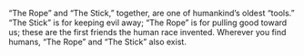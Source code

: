 “The Rope” and “The Stick,” together, are one of humankind’s oldest “tools.” “The Stick” is for keeping evil away; “The Rope” is for pulling good toward us; these are the first friends the human race invented. Wherever you find humans, “The Rope” and “The Stick” also exist.